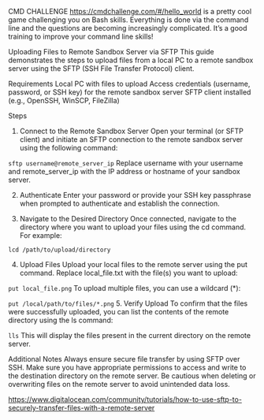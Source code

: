 CMD CHALLENGE https://cmdchallenge.com/#/hello_world is a pretty cool game challenging you on Bash skills. Everything is done via the command line and the questions are becoming increasingly complicated. It’s a good training to improve your command line skills!

Uploading Files to Remote Sandbox Server via SFTP
This guide demonstrates the steps to upload files from a local PC to a remote sandbox server using the SFTP (SSH File Transfer Protocol) client.

Requirements
  Local PC with files to upload
  Access credentials (username, password, or SSH key) for the remote sandbox server
  SFTP client installed (e.g., OpenSSH, WinSCP, FileZilla)

Steps
1. Connect to the Remote Sandbox Server
Open your terminal (or SFTP client) and initiate an SFTP connection to the remote sandbox server using the following command:

`sftp username@remote_server_ip`
Replace username with your username and remote_server_ip with the IP address or hostname of your sandbox server.

2. Authenticate
Enter your password or provide your SSH key passphrase when prompted to authenticate and establish the connection.

3. Navigate to the Desired Directory
Once connected, navigate to the directory where you want to upload your files using the cd command. For example:

`lcd /path/to/upload/directory`

4. Upload Files
Upload your local files to the remote server using the put command. Replace local_file.txt with the file(s) you want to upload:


`put local_file.png`
To upload multiple files, you can use a wildcard (*):


`put /local/path/to/files/*.png`
5. Verify Upload
To confirm that the files were successfully uploaded, you can list the contents of the remote directory using the ls command:


`lls`
This will display the files present in the current directory on the remote server.

Additional Notes
Always ensure secure file transfer by using SFTP over SSH.
Make sure you have appropriate permissions to access and write to the destination directory on the remote server.
Be cautious when deleting or overwriting files on the remote server to avoid unintended data loss.

https://www.digitalocean.com/community/tutorials/how-to-use-sftp-to-securely-transfer-files-with-a-remote-server
